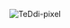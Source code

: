 <p>
  <img
    align="center"
    src="github-readme-stats-sable-gamma.vercel.app/api/top-langs?username=TeDdi-pixel&show_icons=true&locale=en&layout=compact&text_color=9d4c74&title_color=9d4c74&bg_color=f3d1cf&border_color=a891c5"
    alt="TeDdi-pixel"
  />
</p>
